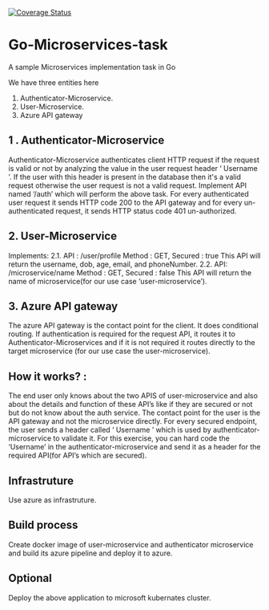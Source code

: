 [![Coverage Status](https://coveralls.io/repos/github/aayushrangwala/User-Microservice/badge.svg?branch=master)](https://coveralls.io/github/aayushrangwala/User-Microservice?branch=master)

# Go-Microservices-task

A sample Microservices implementation task in Go

We have three entities here
1. Authenticator-Microservice.
2. User-Microservice.
3. Azure API gateway

## 1 . Authenticator-Microservice
Authenticator-Microservice authenticates client HTTP request if the request is valid or not by
analyzing the value in the user request header ‘ Username ’. If the user with this header is
present in the database then it's a valid request otherwise the user request is not a valid
request.
Implement API named ‘/auth’ which will perform the above task. For every authenticated
user request it sends HTTP code 200 to the API gateway and for every un-authenticated
request, it sends HTTP status code 401 un-authorized.

## 2. User-Microservice
Implements:
  2.1. API : /user/profile Method : GET, Secured : true
  This API will return the username, dob, age, email, and phoneNumber.
  2.2. API: /microservice/name Method : GET, Secured : false
  This API will return the name of microservice(for our use case ‘user-microservice’).

## 3. Azure API gateway
The azure API gateway is the contact point for the client. It does conditional routing.
If authentication is required for the request API, it routes it to Authenticator-Microservices
and if it is not required it routes directly to the target microservice (for our use case the
user-microservice).

## How it works? :
The end user only knows about the two APIS of user-microservice and also about the details
and function of these API’s like if they are secured or not but do not know about the auth
service. The contact point for the user is the API gateway and not the microservice directly.
For every secured endpoint, the user sends a header called ‘ Username ’ which is used by
authenticator-microservice to validate it. For this exercise, you can hard code the
‘Username’ in the authenticator-microservice and send it as a header for the required
API(for API’s which are secured).

## Infrastruture
Use azure as infrastruture.

## Build process
Create docker image of user-microservice and authenticator microservice and build its azure
pipeline and deploy it to azure.

## Optional
Deploy the above application to microsoft kubernates cluster.
